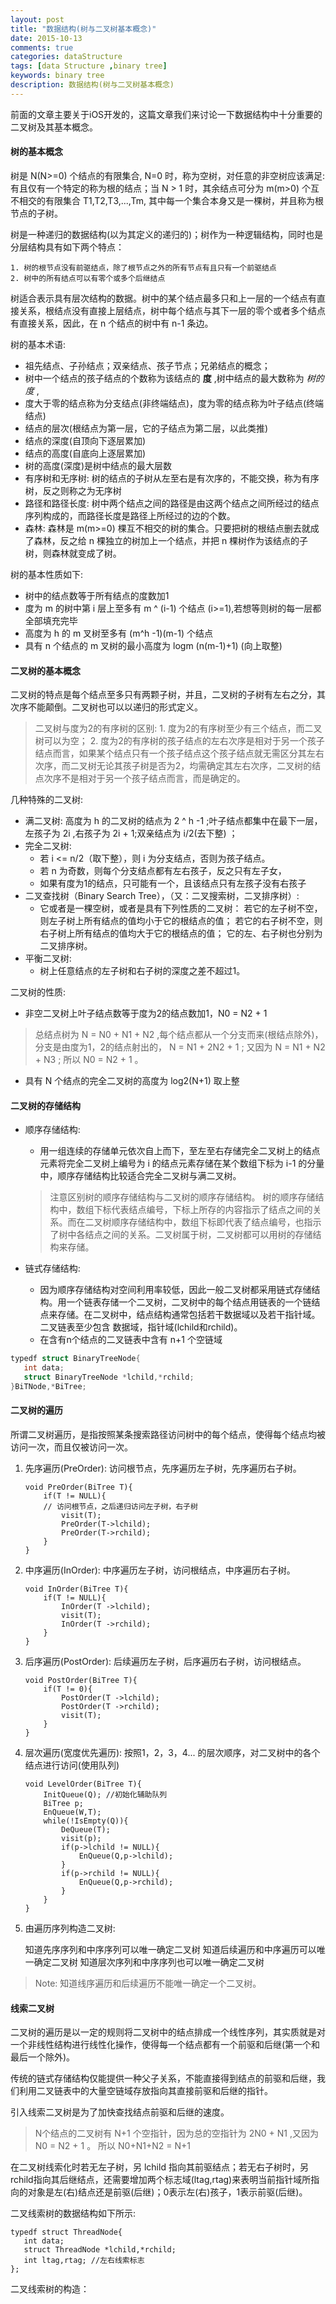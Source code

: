 ```yaml
---
layout: post
title: "数据结构(树与二叉树基本概念)"
date: 2015-10-13
comments: true
categories: dataStructure
tags: [data Structure ,binary tree]
keywords: binary tree 
description: 数据结构(树与二叉树基本概念)
---
```


前面的文章主要关于iOS开发的，这篇文章我们来讨论一下数据结构中十分重要的二叉树及其基本概念。

#### 树的基本概念
 
 树是 N(N>=0) 个结点的有限集合, N=0 时，称为空树，对任意的非空树应该满足: 有且仅有一个特定的称为根的结点；当 N > 1 时，其余结点可分为 m(m>0) 个互不相交的有限集合 T1,T2,T3,...,Tm, 其中每一个集合本身又是一棵树，并且称为根节点的子树。

 树是一种递归的数据结构(以为其定义的递归的)；树作为一种逻辑结构，同时也是分层结构具有如下两个特点：

 	1. 树的根节点没有前驱结点，除了根节点之外的所有节点有且只有一个前驱结点
 	2. 树中的所有结点可以有零个或多个后继结点

 树适合表示具有层次结构的数据。树中的某个结点最多只和上一层的一个结点有直接关系，根结点没有直接上层结点，树中每个结点与其下一层的零个或者多个结点有直接关系，因此，在 n 个结点的树中有 n-1 条边。

 树的基本术语:

 - 祖先结点、子孙结点；双亲结点、孩子节点；兄弟结点的概念；
 - 树中一个结点的孩子结点的个数称为该结点的 **度** ,树中结点的最大数称为 *树的度* ,
 - 度大于零的结点称为分支结点(非终端结点)，度为零的结点称为叶子结点(终端结点)
 - 结点的层次(根结点为第一层，它的子结点为第二层，以此类推)
 - 结点的深度(自顶向下逐层累加)
 - 结点的高度(自底向上逐层累加)
 - 树的高度(深度)是树中结点的最大层数
 - 有序树和无序树: 树的结点的子树从左至右是有次序的，不能交换，称为有序树，反之则称之为无序树
 - 路径和路径长度: 树中两个结点之间的路径是由这两个结点之间所经过的结点序列构成的，而路径长度是路径上所经过的边的个数。
 - 森林: 森林是 m(m>=0) 棵互不相交的树的集合。只要把树的根结点删去就成了森林，反之给 n 棵独立的树加上一个结点，并把 n 棵树作为该结点的子树，则森林就变成了树。

 树的基本性质如下:

 - 树中的结点数等于所有结点的度数加1
 - 度为 m 的树中第 i 层上至多有 m ^ (i-1) 个结点 (i>=1),若想等则树的每一层都全部填充完毕
 - 高度为 h 的 m 叉树至多有 (m^h -1)(m-1) 个结点
 - 具有 n 个结点的 m 叉树的最小高度为 logm (n(m-1)+1) (向上取整)


#### 二叉树的基本概念

 二叉树的特点是每个结点至多只有两颗子树，并且，二叉树的子树有左右之分，其次序不能颠倒。二叉树也可以以递归的形式定义。

 > 二叉树与度为2的有序树的区别:
   	 1. 度为2的有序树至少有三个结点，而二叉树可以为空；
   	 2. 度为2的有序树的孩子结点的左右次序是相对于另一个孩子结点而言，如果某个结点只有一个孩子结点这个孩子结点就无需区分其左右次序，而二叉树无论其孩子树是否为2，均需确定其左右次序，二叉树的结点次序不是相对于另一个孩子结点而言，而是确定的。

 几种特殊的二叉树:

 - 满二叉树: 高度为 h 的二叉树的结点为 2 ^ h -1 ;叶子结点都集中在最下一层，左孩子为 2i ,右孩子为 2i + 1;双亲结点为 i/2(去下整) ；
 - 完全二叉树:
 	- 若 i <= n/2（取下整），则 i 为分支结点，否则为孩子结点。
 	- 若 n 为奇数，则每个分支结点都有左右孩子，反之只有左子女，
 	- 如果有度为1的结点，只可能有一个，且该结点只有左孩子没有右孩子
 - 二叉查找树（Binary Search Tree），（又：二叉搜索树，二叉排序树）:
 	- 它或者是一棵空树，或者是具有下列性质的二叉树： 若它的左子树不空，则左子树上所有结点的值均小于它的根结点的值； 若它的右子树不空，则右子树上所有结点的值均大于它的根结点的值； 它的左、右子树也分别为二叉排序树。
 - 平衡二叉树: 
 	- 树上任意结点的左子树和右子树的深度之差不超过1。

 二叉树的性质: 

 - 非空二叉树上叶子结点数等于度为2的结点数加1，N0 = N2 + 1

 > 总结点树为 N = N0 + N1 + N2 ,每个结点都从一个分支而来(根结点除外)，分支是由度为1，2的结点射出的， N = N1 + 2N2 + 1 ; 又因为 N = N1 + N2 + N3 ; 所以 N0 = N2 + 1 。 
 
 - 具有 N 个结点的完全二叉树的高度为 log2(N+1) 取上整
 	
#### 二叉树的存储结构

 - 顺序存储结构:
 	 - 用一组连续的存储单元依次自上而下，至左至右存储完全二叉树上的结点元素将完全二叉树上编号为 i 的结点元素存储在某个数组下标为 i-1 的分量中，顺序存储结构比较适合完全二叉树与满二叉树。

 	 > 注意区别树的顺序存储结构与二叉树的顺序存储结构。
 	  树的顺序存储结构中，数组下标代表结点编号，下标上所存的内容指示了结点之间的关系。而在二叉树顺序存储结构中，数组下标即代表了结点编号，也指示了树中各结点之间的关系。二叉树属于树，二叉树都可以用树的存储结构来存储。

 - 链式存储结构:

 	 - 因为顺序存储结构对空间利用率较低，因此一般二叉树都采用链式存储结构。用一个链表存储一个二叉树，二叉树中的每个结点用链表的一个链结点来存储。在二叉树中，结点结构通常包括若干数据域以及若干指针域。二叉链表至少包含 数据域，指针域(lchild和rchild)。
 	 - 在含有n个结点的二叉链表中含有 n+1 个空链域

 ```C
 typedf struct BinaryTreeNode{
 	int data;
 	struct BinaryTreeNode *lchild,*rchild;
 }BiTNode,*BiTree;
 ```

#### 二叉树的遍历

 所谓二叉树遍历，是指按照某条搜索路径访问树中的每个结点，使得每个结点均被访问一次，而且仅被访问一次。

 1. 先序遍历(PreOrder): 访问根节点，先序遍历左子树，先序遍历右子树。
  	
 	```
 	void PreOrder(BiTree T){
 		if(T != NULL){
 		// 访问根节点，之后递归访问左子树，右子树
 			visit(T);
 			PreOrder(T->lchild);
 			PreOrder(T->rchild);
 		}
 	}
 	```

 2. 中序遍历(InOrder): 中序遍历左子树，访问根结点，中序遍历右子树。

 	```
 	void InOrder(BiTree T){
	 	if(T != NULL){
	 		InOrder(T ->lchild);
	 		visit(T);
	 		InOrder(T ->rchild);
 		}
 	}
 	```

 3. 后序遍历(PostOrder): 后续遍历左子树，后序遍历右子树，访问根结点。

 	```
 	void PostOrder(BiTree T){
 		if(T != 0){
 			PostOrder(T ->lchild);
 			PostOrder(T ->rchild);
 			visit(T);
 		}
 	}
 	```

 4. 层次遍历(宽度优先遍历): 按照1，2，3，4... 的层次顺序，对二叉树中的各个结点进行访问(使用队列)

 	```
 	void LevelOrder(BiTree T){
 		InitQueue(Q); //初始化辅助队列
 		BiTree p;
 		EnQueue(W,T);
 		while(!IsEmpty(Q)){
 			DeQueue(T);
 			visit(p);
 			if(p->lchild != NULL){
 				EnQueue(Q,p->lchild);
 			}
 			if(p->rchild != NULL){
 				EnQueue(Q,p->rchild);
 			}
 		}
 	}
 	```

 5. 由遍历序列构造二叉树:

 	 知道先序序列和中序序列可以唯一确定二叉树
 	 知道后续遍历和中序遍历可以唯一确定二叉树
 	 知道层次序列和中序序列也可以唯一确定二叉树

 > Note:
  知道线序遍历和后续遍历不能唯一确定一个二叉树。	 


#### 线索二叉树

 二叉树的遍历是以一定的规则将二叉树中的结点排成一个线性序列，其实质就是对一个非线性结构进行线性化操作，使得每一个结点都有一个前驱和后继(第一个和最后一个除外)。

 传统的链式存储结构仅能提供一种父子关系，不能直接得到结点的前驱和后继，我们利用二叉链表中的大量空链域存放指向其直接前驱和后继的指针。

 引入线索二叉树是为了加快查找结点前驱和后继的速度。

 > N个结点的二叉树有 N+1 个空指针，因为总的空指针为 2N0 + N1 ,又因为 N0 = N2 + 1 。 所以 N0+N1+N2 = N+1

 在二叉树线索化时若无左子树，另 lchild 指向其前驱结点；若无右子树时，另 rchild指向其后继结点，还需要增加两个标志域(ltag,rtag)来表明当前指针域所指向的对象是左(右)结点还是前驱(后继)；0表示左(右)孩子，1表示前驱(后继)。

 二叉线索树的数据结构如下所示:

 ```
 typedf struct ThreadNode{
 	int data;
 	struct ThreadNode *lchild,*rchild;
 	int ltag,rtag; //左右线索标志
 };
 ```

 二叉线索树的构造：
 
